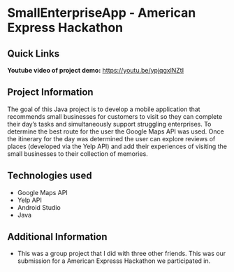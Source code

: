 # SmallEnterpriseApp - American Express Hackathon

## Quick Links

**Youtube video of project demo:** https://youtu.be/ypjqgxlNZtI

## Project Information

The goal of this Java project is to develop a mobile application that recommends small businesses for customers to visit so they can complete their day’s tasks and simultaneously support struggling enterprises. To determine the best route for the user the Google Maps API was used. Once the itinerary for the day was determined the user can explore reviews of places (developed via the Yelp API) and add their experiences of visiting the small businesses to their collection of memories. 

## Technologies used
<ul>
  <li> Google Maps API
  <li> Yelp API
  <li> Android Studio
  <li> Java 
  
</ul>
    

## Additional Information
<ul>
  <li> This was a group project that I did with three other friends. This was our submission for a American Expresss Hackathon we participated in.
  
</ul>
